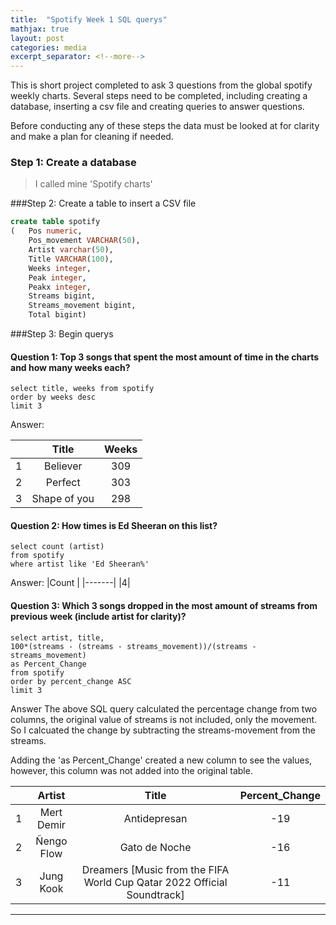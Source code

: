 ```yaml
---
title:  "Spotify Week 1 SQL querys"
mathjax: true
layout: post
categories: media
excerpt_separator: <!--more-->
---
```

This is short project completed to ask 3 questions from the global spotify weekly charts. Several steps need to be completed, including creating a database, inserting a csv file and creating queries to answer questions.

Before conducting any of these steps the data must be looked at for clarity and make a plan for cleaning if needed. 

<!--more-->

### Step 1: Create a database 
>I called mine 'Spotify charts'

###Step 2: Create a table to insert a CSV file

```sql
create table spotify 
(	Pos numeric,
	Pos_movement VARCHAR(50),
	Artist varchar(50),
	Title VARCHAR(100),
	Weeks integer,
	Peak integer,
	Peakx integer,
	Streams bigint,
	Streams_movement bigint,
	Total bigint)
``` 



###Step 3: Begin querys

#### Question 1: Top 3 songs that spent the most amount of time in the charts and how many weeks each?

```
select title, weeks from spotify
order by weeks desc 
limit 3

```
Answer: 

||Title |Weeks|
|-------|:----:|:-------:|
|1|Believer|309|
|2|Perfect|303|
|3|Shape of you| 298|

#### Question 2: How times is Ed Sheeran on this list?
```
select count (artist)
from spotify
where artist like 'Ed Sheeran%'

```


Answer: 
|Count |
|-------|
|4|

#### Question 3: Which 3 songs dropped in the most amount of streams from previous week (include artist for clarity)?

```
select artist, title, 
100*(streams - (streams - streams_movement))/(streams - streams_movement)
as Percent_Change
from spotify
order by percent_change ASC 
limit 3

```
Answer
The above SQL query calculated the percentage change from two columns, the original value of streams is not included, only the movement. So I calcuated the change by subtracting the streams-movement from the streams. 

Adding the 'as Percent_Change' created a new column to see the values, however, this column was not added into the original table. 

||Artist |Title|Percent_Change|
|-------|:----:|:----:|:-------:|
|1|Mert Demir |Antidepresan|-19|
|2|Ñengo Flow |Gato de Noche|-16|
|3|Jung Kook |Dreamers [Music from the FIFA World Cup Qatar 2022 Official Soundtrack]|-11|


--------
